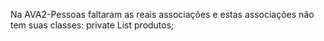 Na AVA2-Pessoas faltaram as reais associações e estas associações não tem suas classes:
private List<String> produtos;
